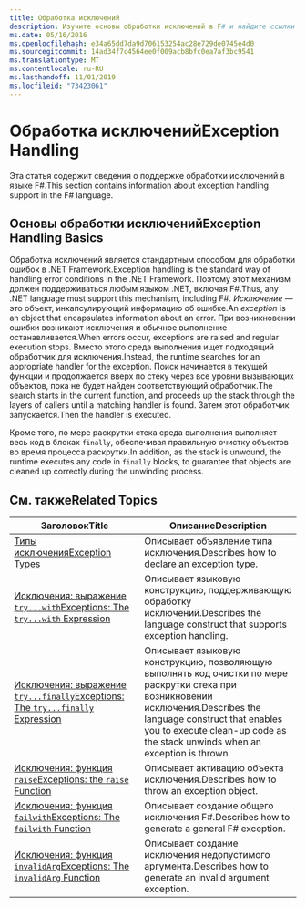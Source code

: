 ```yaml
---
title: Обработка исключений
description: Изучите основы обработки исключений в F# и найдите ссылки на выражения и функции обработки исключений.
ms.date: 05/16/2016
ms.openlocfilehash: e34a65dd7da9d706153254ac28e729de0745e4d0
ms.sourcegitcommit: 14ad34f7c4564ee0f009acb8bfc0ea7af3bc9541
ms.translationtype: MT
ms.contentlocale: ru-RU
ms.lasthandoff: 11/01/2019
ms.locfileid: "73423061"
---
```

# <a name="exception-handling"></a><span data-ttu-id="ca080-103">Обработка исключений</span><span class="sxs-lookup"><span data-stu-id="ca080-103">Exception Handling</span></span>

<span data-ttu-id="ca080-104">Эта статья содержит сведения о поддержке обработки исключений в языке F#.</span><span class="sxs-lookup"><span data-stu-id="ca080-104">This section contains information about exception handling support in the F# language.</span></span>

## <a name="exception-handling-basics"></a><span data-ttu-id="ca080-105">Основы обработки исключений</span><span class="sxs-lookup"><span data-stu-id="ca080-105">Exception Handling Basics</span></span>

<span data-ttu-id="ca080-106">Обработка исключений является стандартным способом для обработки ошибок в .NET Framework.</span><span class="sxs-lookup"><span data-stu-id="ca080-106">Exception handling is the standard way of handling error conditions in the .NET Framework.</span></span> <span data-ttu-id="ca080-107">Поэтому этот механизм должен поддерживаться любым языком .NET, включая F#.</span><span class="sxs-lookup"><span data-stu-id="ca080-107">Thus, any .NET language must support this mechanism, including F#.</span></span> <span data-ttu-id="ca080-108">*Исключение* — это объект, инкапсулирующий информацию об ошибке.</span><span class="sxs-lookup"><span data-stu-id="ca080-108">An *exception* is an object that encapsulates information about an error.</span></span> <span data-ttu-id="ca080-109">При возникновении ошибки возникают исключения и обычное выполнение останавливается.</span><span class="sxs-lookup"><span data-stu-id="ca080-109">When errors occur, exceptions are raised and regular execution stops.</span></span> <span data-ttu-id="ca080-110">Вместо этого среда выполнения ищет подходящий обработчик для исключения.</span><span class="sxs-lookup"><span data-stu-id="ca080-110">Instead, the runtime searches for an appropriate handler for the exception.</span></span> <span data-ttu-id="ca080-111">Поиск начинается в текущей функции и продолжается вверх по стеку через все уровни вызывающих объектов, пока не будет найден соответствующий обработчик.</span><span class="sxs-lookup"><span data-stu-id="ca080-111">The search starts in the current function, and proceeds up the stack through the layers of callers until a matching handler is found.</span></span> <span data-ttu-id="ca080-112">Затем этот обработчик запускается.</span><span class="sxs-lookup"><span data-stu-id="ca080-112">Then the handler is executed.</span></span>

<span data-ttu-id="ca080-113">Кроме того, по мере раскрутки стека среда выполнения выполняет весь код в блоках `finally`, обеспечивая правильную очистку объектов во время процесса раскрутки.</span><span class="sxs-lookup"><span data-stu-id="ca080-113">In addition, as the stack is unwound, the runtime executes any code in `finally` blocks, to guarantee that objects are cleaned up correctly during the unwinding process.</span></span>

## <a name="related-topics"></a><span data-ttu-id="ca080-114">См. также</span><span class="sxs-lookup"><span data-stu-id="ca080-114">Related Topics</span></span>

|<span data-ttu-id="ca080-115">Заголовок</span><span class="sxs-lookup"><span data-stu-id="ca080-115">Title</span></span>|<span data-ttu-id="ca080-116">Описание</span><span class="sxs-lookup"><span data-stu-id="ca080-116">Description</span></span>|
|-----|-----------|
|[<span data-ttu-id="ca080-117">Типы исключения</span><span class="sxs-lookup"><span data-stu-id="ca080-117">Exception Types</span></span>](exception-types.md)|<span data-ttu-id="ca080-118">Описывает объявление типа исключения.</span><span class="sxs-lookup"><span data-stu-id="ca080-118">Describes how to declare an exception type.</span></span>|
|[<span data-ttu-id="ca080-119">Исключения: выражение `try...with`</span><span class="sxs-lookup"><span data-stu-id="ca080-119">Exceptions: The `try...with` Expression</span></span>](the-try-with-expression.md)|<span data-ttu-id="ca080-120">Описывает языковую конструкцию, поддерживающую обработку исключений.</span><span class="sxs-lookup"><span data-stu-id="ca080-120">Describes the language construct that supports exception handling.</span></span>|
|[<span data-ttu-id="ca080-121">Исключения: выражение `try...finally`</span><span class="sxs-lookup"><span data-stu-id="ca080-121">Exceptions: The `try...finally` Expression</span></span>](the-try-finally-expression.md)|<span data-ttu-id="ca080-122">Описывает языковую конструкцию, позволяющую выполнять код очистки по мере раскрутки стека при возникновении исключения.</span><span class="sxs-lookup"><span data-stu-id="ca080-122">Describes the language construct that enables you to execute clean-up code as the stack unwinds when an exception is thrown.</span></span>|
|[<span data-ttu-id="ca080-123">Исключения: функция `raise`</span><span class="sxs-lookup"><span data-stu-id="ca080-123">Exceptions: the `raise` Function</span></span>](the-raise-Function.md)|<span data-ttu-id="ca080-124">Описывает активацию объекта исключения.</span><span class="sxs-lookup"><span data-stu-id="ca080-124">Describes how to throw an exception object.</span></span>|
|[<span data-ttu-id="ca080-125">Исключения: функция `failwith`</span><span class="sxs-lookup"><span data-stu-id="ca080-125">Exceptions: The `failwith` Function</span></span>](the-failwith-function.md)|<span data-ttu-id="ca080-126">Описывает создание общего исключения F#.</span><span class="sxs-lookup"><span data-stu-id="ca080-126">Describes how to generate a general F# exception.</span></span>|
|[<span data-ttu-id="ca080-127">Исключения: функция `invalidArg`</span><span class="sxs-lookup"><span data-stu-id="ca080-127">Exceptions: The `invalidArg` Function</span></span>](the-invalidArg-function.md)|<span data-ttu-id="ca080-128">Описывает создание исключения недопустимого аргумента.</span><span class="sxs-lookup"><span data-stu-id="ca080-128">Describes how to generate an invalid argument exception.</span></span>|
